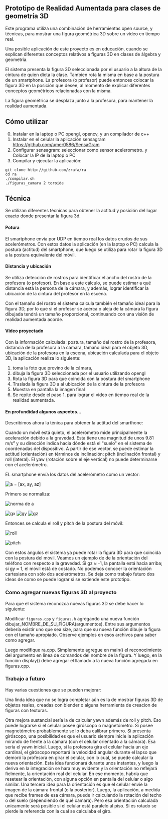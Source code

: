 
Prototipo de Realidad Aumentada para clases de geometría 3D
-------------------------------------------------------------------

Este programa utiliza una combinación de herramientas open source, y técnicas, 
para mostrar una figura geométrica 3D sobre un vídeo en tiempo real.

Una posible aplicación de este proyecto es en educación, cuando 
se explican diferentes conceptos relativos a figuras 3D en clases 
de álgebra y geometría.

El sistema presenta la figura 3D seleccionada por el usuario a la 
altura de la cintura de quien dicta la clase. Tambien rota
la misma en base a la postura de un smartphone. La profesora (o profesor)
puede entonces colocar la figura 3D en la posición que desee, al momento
de explicar diferentes conceptos geométricos relacionadas con la misma.

La figura geométrica se desplaza junto a la profesora, para mantener
la realidad aumentada.

## Cómo utilizar

0. Instalar en la laptop o PC opengl, opencv, y un compilador de c++
1. Instalar en el celular la aplicación sensagram https://github.com/umer0586/SensaGram
2. Configurar sensagram: seleccionar como sensor acelerometro. y Colocar la IP de la laptop o PC
3. Compilar y ejecutar la aplicación:

```
git clone http://github.com/zrafa/ra
cd ra
./compilar.sh
./figuras_camara 2 toroide
```

## Técnica

Se utilizan diferentes técnicas para obtener la actitud y posición 
del lugar exacto donde presentar la figura 3d.

#### Potura

El smartphone envía por UDP en tiempo real los datos crudos de sus acelerómetros.
Con estos datos la aplicación (en la laptop o PC) calcula la postura (actitud) 
del smartphone, que luego se utiliza para rotar la figura 3D a la postura equivalente del móvil.

#### Distancia y ubicación

Se utiliza detección de rostros para identificar el ancho del rostro
de la profesora (o profesor). En base a este cálculo, se puede estimar
a qué distancia está la persona de la cámara, y además, lograr identificar
la ubicación de la cintura del profesor en la escena.

Con el tamaño del rostro el sistema calcula también el tamaño ideal para
la figura 3D, por lo que si el profesor se acerca o aleja de la cámara
la figura dibujada tendrá un tamaño proporcional, continuando con una
visión de realidad aumentada acorde.

#### Video proyectado

Con la información calculada: postura, tamaño del rostro de la profesora,
distancia de la profesora a la cámara, tamaño ideal para el objeto 3D,
ubicación de la profesora en la escena, ubicación calculada para el objeto 
3D, la aplicación realiza lo siguiente:

1. toma la foto que provino de la cámara,
2. dibuja la figura 3D seleccionada por el usuario utilizando opengl
3. Rota la figura 3D para que coincida con la postura del smartphone
4. Traslada la figura 3D a al ubicación de la cintura de la profesora
5. Muestra en pantalla la imagen final 
6. Se repite desde el paso 1. para lograr el video en tiempo real de la
realidad aumentada.

#### En profundidad algunos aspectos...

Describimos ahora la ténica para obtener la actitud del smarthone:

Cuando un móvil está quieto, el acelerómetro mide principalmente la aceleración debido a la gravedad. Esta tiene una magnitud de unos 9.81 m/s² y su dirección indica hacia dónde está el "suelo" en el sistema de coordenadas del dispositivo. A partir de ese vector, se puede estimar la actitud (orientación) en términos de inclinación: pitch (inclinación frontal) y roll (lateral). El yaw (rotación sobre el eje vertical) no puede determinarse con el acelerómetro.

EL smartphone envía los datos del acelerómetro como un vector:

![a = [ax, ay, az]](https://latex.codecogs.com/png.image?\dpi%7B120%7D%20%5Cvec%7Ba%7D%20%3D%20%5Ba_x%2C%20a_y%2C%20a_z%5D)

Primero se normaliza:

![norma de a](https://latex.codecogs.com/png.image?\dpi%7B120%7D%20%5C%7C%5Cvec%7Ba%7D%5C%7C%20%3D%20%5Csqrt%7Ba_x%5E2%20%2B%20a_y%5E2%20%2B%20a_z%5E2%7D)

![gx](https://latex.codecogs.com/png.image?\dpi{120}g_x%20%3D%20\frac{a_x}{\|\vec{a}\|})
![gy](https://latex.codecogs.com/png.image?\dpi{120}g_y%20%3D%20\frac{a_y}{\|\vec{a}\|})
![gz](https://latex.codecogs.com/png.image?\dpi{120}g_z%20%3D%20\frac{a_z}{\|\vec{a}\|})

Entonces se calcula el roll y pitch de la postura del móvil: 

![roll](https://latex.codecogs.com/png.image?\dpi%7B120%7D%20roll%20%3D%20%5Carctan2%28g_y%2C%20g_z%29)

![pitch](https://latex.codecogs.com/png.image?\dpi%7B120%7D%20pitch%20%3D%20%5Carctan2%28-g_x%2C%20%5Csqrt%7Bg_y%5E2%20%2B%20g_z%5E2%7D%29)

Con estos ángulos el sistema ya puede rotar la figura 3D para que coincida
con la postura del móvil. Veamos un ejemplo de de la orientación del
teléfono con respecto a la gravedad. Si gz ≈ -1, la pantalla está hacia arriba; si gy ≈ 1, el móvil está de costado. 
No podemos conocer la orientación cartesiana con sólo dos acelerómetros. 
Se deja como trabajo futuro dos ideas de como se puede lograr si se extiende
este prototipo.


### Como agregar nuevas figuras 3D al proyecto

Para que el sistema reconozca nuevas figuras 3D se debe hacer lo siguiente:

Modificar ```figuras.cpp``` y ```figuras.h``` agregando una nueva función
dibujar_NOMBRE_DE_SU_FIGURA(argumentos). Entre sus argumentos debería
existir uno que sea size, para que su nueva función dibuje la figura
con el tamaño apropiado. Observe ejemplos en esos archivos para saber
como agregar.

Luego modifique ra.cpp. Simplemente agregue en main() el reconocimiento
del argumento en linea de comandos del nombre de la figura. Y luego,
en la función display() debe agregar el llamado a la nueva función 
agregada en figuras.cpp.

### Trabajo a futuro

Hay varias cuestiones que se pueden mejorar:

Una linda idea que no se logra completar aún es la de mostrar figuras 3D
de objetos reales, creadas con blender o alguna herramienta de creacion de 
figuras con texturas.

Otra mejora sustancial sería la de calcular yawn además de roll y pitch.
Eso puede lograrse si el celular posee giróscopo o magnetómetro.
Si posee magnetómetro probablemente se lo deba calibrar primero.
Si presenta giróscopo, una posibilidad es que el usuario siempre inicie
la aplicación mirando de frente a la cámara (con el celular orientado a la
cámara). Esa sería el yawn inicial. Luego, si la profesora gira el celular
hacia un eje cardinal, el giróscopo reportará la velocidad angular durante
el lapso que demoró la profesora en girar el celular, con lo cual, se puede
calcular la nueva orientación. Esta idea funcionará durante unos instantes,
y luego la deriva en la integración se hara muy evidente y la orientación
no reflejará fielmente, la orientación real del celular. En ese momento, habría
que resetear la orientación, con alguna opción en pantalla del celular
o algo similar.
Una tercera idea para la orientación es que el celular envíe la imagen 
de la cámara frontal (o la posterior). Luego, la aplicación, a medida
que recibe frames de esa cámara, puede ir calculando la rotación del techo
o del suelo (dependiendo de qué camara). Pero esa orientación calculada
unicamente será posible si el celular está paralelo al piso. Si es rotado
se pierde la referencia con la cual se calculaba el giro.


